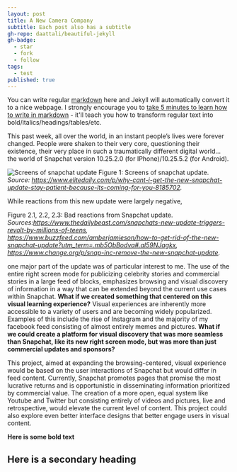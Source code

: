```yaml
---
layout: post
title: A New Camera Company
subtitle: Each post also has a subtitle
gh-repo: daattali/beautiful-jekyll
gh-badge:
  - star
  - fork
  - follow
tags:
  - test
published: true
---
```


You can write regular [markdown](http://markdowntutorial.com/) here and Jekyll will automatically convert it to a nice webpage.  I strongly encourage you to [take 5 minutes to learn how to write in markdown](http://markdowntutorial.com/) - it'll teach you how to transform regular text into bold/italics/headings/tables/etc. 

This past week, all over the world, in an instant people’s lives were forever changed. People were shaken to their very core, questioning their existence, their very place in such a traumatically different digital world… the world of Snapchat version 10.25.2.0 (for IPhone)/10.25.5.2 (for Android).


![Screens of snapchat update](https://typeset-beta.imgix.net/uploads/image/2018/2/10/f95f21d7-23ed-4f44-8370-cf1903c41652-snapchat-updates-are-coming-to-you.jpg?w=748&h=448&fit=crop&crop=faces&auto=format&q=70)
Figure 1: Screens of snapchat update. _Source: https://www.elitedaily.com/p/why-cant-i-get-the-new-snapchat-update-stay-patient-because-its-coming-for-you-8185702._

While reactions from this new update were largely negative,

Figure 2.1, 2.2, 2.3: Bad reactions from Snapchat update. _Sources:https://www.thedailybeast.com/snapchats-new-update-triggers-revolt-by-millions-of-teens, https://www.buzzfeed.com/amberjamieson/how-to-get-rid-of-the-new-snapchat-update?utm_term=.mb5ObBodva#.al59NJagkx, https://www.change.org/p/snap-inc-remove-the-new-snapchat-update._


one major part of the update was of particular interest to me. The use of the entire right screen mode for publicizing celebrity stories and commercial stories in a large feed of blocks, emphasizes browsing and visual discovery of information in a way that can be extended beyond the current use cases within Snapchat. **What if we created something that centered on this visual learning experience?** Visual experiences are inherently more accessible to a variety of users and are becoming widely popularized. Examples of this include the rise of Instagram and the majority of my facebook feed consisting of almost entirely memes and pictures. **What if we could create a platform for visual discovery that was more seamless than Snapchat, like its new right screen mode, but was more than just commercial updates and sponsors?**

This project, aimed at expanding the browsing-centered, visual experience would be based on the user interactions of Snapchat but would differ in feed content. Currently, Snapchat promotes pages that promise the most lucrative returns and is opportunistic in disseminating information prioritized by commercial value. The creation of a more open, equal system like Youtube and Twitter but consisting entirely of videos and pictures, live and retrospective, would elevate the current level of content. This project could also explore even better interface designs that better engage users in visual content.


**Here is some bold text**

## Here is a secondary heading
